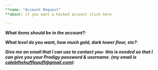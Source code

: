 ```yaml
---
**name: "Account Request"
**about: if you want a hacked account click here

---
```


***What items should be in the account?***:

***What level do you want, how much gold, dark tower floor, etc?***:

***Give me an email that I can use to contact you- this is needed so that I can give you your Prodigy password & username. (my email is calebthehufflepuff@gmail.com)***:

